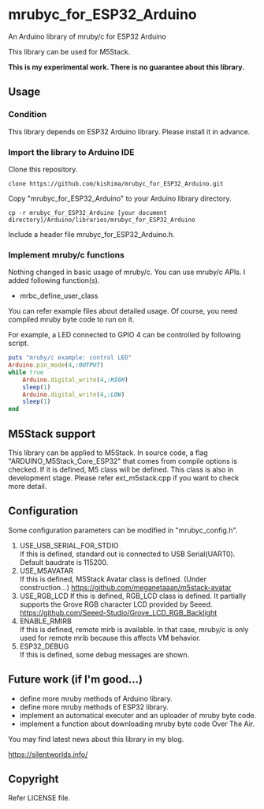 # mrubyc_for_ESP32_Arduino


An Arduino library of mruby/c for ESP32 Arduino

This library can be used for M5Stack.


**This is my experimental work. There is no guarantee about this library.**

## Usage

### Condition

This library depends on ESP32 Arduino library. Please install it in advance.

### Import the library to Arduino IDE

Clone this repository.

    clone https://github.com/kishima/mrubyc_for_ESP32_Arduino.git

Copy "mrubyc_for_ESP32_Arduino" to your Arduino library directory.

    cp -r mrubyc_for_ESP32_Arduino [your document directory]/Arduino/libraries/mrubyc_for_ESP32_Arduino

Include a header file mrubyc_for_ESP32_Arduino.h.

### Implement mruby/c functions

Nothing changed in basic usage of mruby/c. You can use mruby/c APIs.
I added following function(s).

- mrbc_define_user_class

You can refer example files about detailed usage.
Of course, you need compiled mruby byte code to run on it.

For example, a LED connected to GPIO 4 can be controlled by following script.

```rb
puts "mruby/c example: control LED"
Arduino.pin_mode(4,:OUTPUT)
while true
	Arduino.digital_write(4,:HIGH)
	sleep(1)
	Arduino.digital_write(4,:LOW)
	sleep(1)
end
```

## M5Stack support

This library can be applied to M5Stack.
In source code, a flag "ARDUINO_M5Stack_Core_ESP32" that comes from compile options is checked.
If it is defined, M5 class will be defined. This class is also in development stage. Please refer ext_m5stack.cpp if you want to check more detail.

## Configuration

Some configuration parameters can be modified in "mrubyc_config.h".

1. USE_USB_SERIAL_FOR_STDIO  
   If this is defined, standard out is connected to USB Serial(UART0). Default baudrate is 115200.
1. USE_M5AVATAR  
   If this is defined, M5Stack Avatar class is defined. (Under construction...)
   https://github.com/meganetaaan/m5stack-avatar
1. USE_RGB_LCD
   If this is defined, RGB_LCD class is defined. It partially supports the Grove RGB character LCD provided by Seeed.
   https://github.com/Seeed-Studio/Grove_LCD_RGB_Backlight
1. ENABLE_RMIRB  
   If this is defined, remote mirb is available. In that case, mruby/c is only used for remote mrib because this affects VM behavior.
1. ESP32_DEBUG  
   If this is defined, some debug messages are shown.

## Future work (if I'm good...)

- define more mruby methods of Arduino library.
- define more mruby methods of ESP32 library.
- implement an automatical executer and an uploader of mruby byte code.
- implement a function about downloading mruby byte code Over The Air.

You may find latest news about this library in my blog.

https://silentworlds.info/

## Copyright

Refer LICENSE file.
